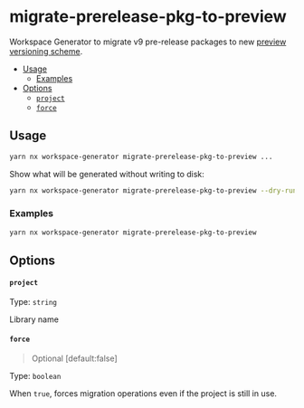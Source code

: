 # migrate-prerelease-pkg-to-preview

Workspace Generator to migrate v9 pre-release packages to new [preview versioning scheme](https://github.com/microsoft/fluentui/issues/28471).

<!-- toc -->

- [Usage](#usage)
  - [Examples](#examples)
- [Options](#options)
  - [`project`](#project)
  - [`force`](#force)

<!-- tocstop -->

## Usage

```sh
yarn nx workspace-generator migrate-prerelease-pkg-to-preview ...
```

Show what will be generated without writing to disk:

```sh
yarn nx workspace-generator migrate-prerelease-pkg-to-preview --dry-run
```

### Examples

```sh
yarn nx workspace-generator migrate-prerelease-pkg-to-preview
```

## Options

#### `project`

Type: `string`

Library name

#### `force`

> Optional [default:false]

Type: `boolean`

When `true`, forces migration operations even if the project is still in use.
